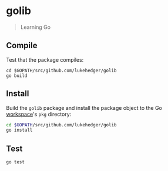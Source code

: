# golib

> Learning Go

## Compile

Test that the package compiles:
```
cd $GOPATH/src/github.com/lukehedger/golib
go build
```

## Install

Build the `golib` package and install the package object to the Go
[workspace](https://golang.org/doc/code.html#Workspaces)'s `pkg` directory:
```bash
cd $GOPATH/src/github.com/lukehedger/golib
go install
```


## Test
```bash
go test
```
